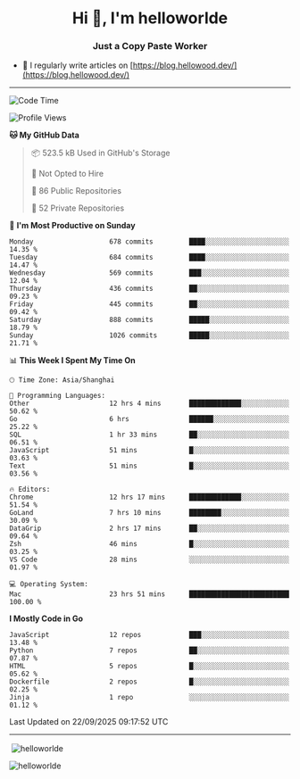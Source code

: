 <h1 align="center">Hi 👋, I'm helloworlde</h1>
<h3 align="center">Just a Copy Paste Worker</h3>

- 📝 I regularly write articles on [https://blog.hellowood.dev/](https://blog.hellowood.dev/)

<hr>


<!--START_SECTION:waka-->
![Code Time](http://img.shields.io/badge/Code%20Time-12%2C648%20hrs%204%20mins-blue)

![Profile Views](http://img.shields.io/badge/Profile%20Views-0-blue)

**🐱 My GitHub Data** 

> 📦 523.5 kB Used in GitHub's Storage 
 > 
> 🚫 Not Opted to Hire
 > 
> 📜 86 Public Repositories 
 > 
> 🔑 52 Private Repositories 
 > 
📅 **I'm Most Productive on Sunday** 

```text
Monday                   678 commits         ████░░░░░░░░░░░░░░░░░░░░░   14.35 % 
Tuesday                  684 commits         ████░░░░░░░░░░░░░░░░░░░░░   14.47 % 
Wednesday                569 commits         ███░░░░░░░░░░░░░░░░░░░░░░   12.04 % 
Thursday                 436 commits         ██░░░░░░░░░░░░░░░░░░░░░░░   09.23 % 
Friday                   445 commits         ██░░░░░░░░░░░░░░░░░░░░░░░   09.42 % 
Saturday                 888 commits         █████░░░░░░░░░░░░░░░░░░░░   18.79 % 
Sunday                   1026 commits        █████░░░░░░░░░░░░░░░░░░░░   21.71 % 
```


📊 **This Week I Spent My Time On** 

```text
🕑︎ Time Zone: Asia/Shanghai

💬 Programming Languages: 
Other                    12 hrs 4 mins       █████████████░░░░░░░░░░░░   50.62 % 
Go                       6 hrs               ██████░░░░░░░░░░░░░░░░░░░   25.22 % 
SQL                      1 hr 33 mins        ██░░░░░░░░░░░░░░░░░░░░░░░   06.51 % 
JavaScript               51 mins             █░░░░░░░░░░░░░░░░░░░░░░░░   03.63 % 
Text                     51 mins             █░░░░░░░░░░░░░░░░░░░░░░░░   03.56 % 

🔥 Editors: 
Chrome                   12 hrs 17 mins      █████████████░░░░░░░░░░░░   51.54 % 
GoLand                   7 hrs 10 mins       ████████░░░░░░░░░░░░░░░░░   30.09 % 
DataGrip                 2 hrs 17 mins       ██░░░░░░░░░░░░░░░░░░░░░░░   09.64 % 
Zsh                      46 mins             █░░░░░░░░░░░░░░░░░░░░░░░░   03.25 % 
VS Code                  28 mins             ░░░░░░░░░░░░░░░░░░░░░░░░░   01.97 % 

💻 Operating System: 
Mac                      23 hrs 51 mins      █████████████████████████   100.00 % 
```

**I Mostly Code in Go** 

```text
JavaScript               12 repos            ███░░░░░░░░░░░░░░░░░░░░░░   13.48 % 
Python                   7 repos             ██░░░░░░░░░░░░░░░░░░░░░░░   07.87 % 
HTML                     5 repos             █░░░░░░░░░░░░░░░░░░░░░░░░   05.62 % 
Dockerfile               2 repos             █░░░░░░░░░░░░░░░░░░░░░░░░   02.25 % 
Jinja                    1 repo              ░░░░░░░░░░░░░░░░░░░░░░░░░   01.12 % 
```




 Last Updated on 22/09/2025 09:17:52 UTC
<!--END_SECTION:waka-->

<hr>
<p>
  &nbsp;<img align="center" src="https://github-readme-stats.vercel.app/api?username=helloworlde&show_icons=true&locale=en" alt="helloworlde" />
</p>

<p>
  <img align="center" src="https://github-readme-streak-stats.herokuapp.com/?user=helloworlde&" alt="helloworlde" />
</p>
